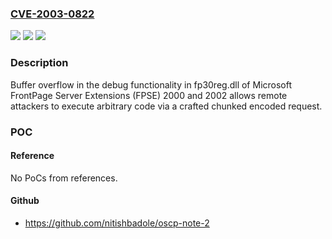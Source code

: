 ### [CVE-2003-0822](https://cve.mitre.org/cgi-bin/cvename.cgi?name=CVE-2003-0822)
![](https://img.shields.io/static/v1?label=Product&message=n%2Fa&color=blue)
![](https://img.shields.io/static/v1?label=Version&message=n%2Fa&color=blue)
![](https://img.shields.io/static/v1?label=Vulnerability&message=n%2Fa&color=brighgreen)

### Description

Buffer overflow in the debug functionality in fp30reg.dll of Microsoft FrontPage Server Extensions (FPSE) 2000 and 2002 allows remote attackers to execute arbitrary code via a crafted chunked encoded request.

### POC

#### Reference
No PoCs from references.

#### Github
- https://github.com/nitishbadole/oscp-note-2

